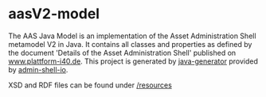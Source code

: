 # aasV2-model
The AAS Java Model is an implementation of the Asset Administration Shell metamodel V2 in Java. It contains all classes and properties as defined by the document 'Details of the Asset Administration Shell' published on www.plattform-i40.de. 
This project is generated by [java-generator](https://github.com/admin-shell-io/java-generator) provided by [admin-shell-io](https://github.com/admin-shell-io).

XSD and RDF files can be found under [/resources](https://github.com/Huang2Ning/aasV2-model/tree/main/resources)
